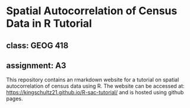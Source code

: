 # Spatial Autocorrelation of Census Data in R Tutorial
## class: GEOG 418
## assignment: A3

This repository contains an rmarkdown website for a tutorial on spatial autocorrelation of census data using R.
The website can be accessed at: https://kingschultz21.github.io/R-sac-tutorial/ and is hosted using github pages.
